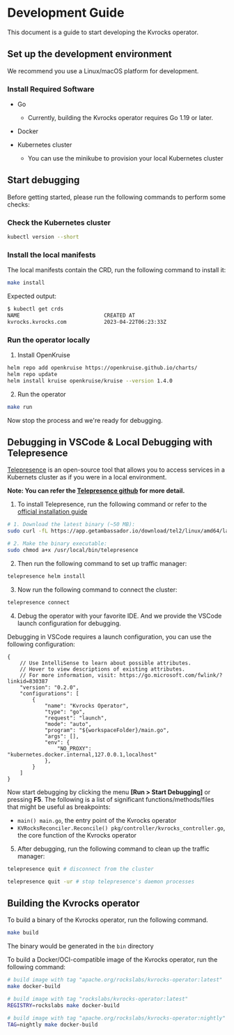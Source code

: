 # Development Guide

This document is a guide to start developing the Kvrocks operator.

## Set up the development environment

We recommend you use a Linux/macOS platform for development.

### Install Required Software
-   Go
    
    -   Currently, building the Kvrocks operator requires Go 1.19 or later.
-   Docker
-   Kubernetes cluster
    
    -   You can use the minikube to provision your local Kubernetes cluster

## Start debugging

Before getting started, please run the following commands to perform some checks:

### Check the Kubernetes cluster

```bash
kubectl version --short
```

### Install the local manifests

The local manifests contain the CRD, run the following command to install it:

```bash
make install
```

Expected output:
```bash
$ kubectl get crds
NAME                           CREATED AT
kvrocks.kvrocks.com            2023-04-22T06:23:33Z
```

### Run the operator locally

1. Install OpenKruise

```bash
helm repo add openkruise https://openkruise.github.io/charts/
helm repo update
helm install kruise openkruise/kruise --version 1.4.0
```

2. Run the operator

```bash
make run
```
Now stop the process and we're ready for debugging.

## Debugging in VSCode & Local Debugging with Telepresence

[Telepresence](https://github.com/telepresenceio/telepresence) is an open-source tool that allows you to access services in a Kubernets cluster as if you were in a local environment.

**Note: You can refer the [Telepresence github](https://github.com/telepresenceio/telepresence) for more detail.**

1. To install Telepresence, run the following command or refer to the [official installation guide](https://www.getambassador.io/docs/telepresence/latest/install?os=gnu-linux#install)

```bash
# 1. Download the latest binary (~50 MB):
sudo curl -fL https://app.getambassador.io/download/tel2/linux/amd64/latest/telepresence -o /usr/local/bin/telepresence

# 2. Make the binary executable:
sudo chmod a+x /usr/local/bin/telepresence
```

2. Then run the following command to set up traffic manager:

```bash
telepresence helm install
```

3. Now run the following command to connect the cluster:

```bash
telepresence connect
```

4. Debug the operator with your favorite IDE. And we provide the VSCode launch configuration for debugging.


Debugging in VSCode requires a launch configuration, you can use the following configuration:

```jsonc launch.json
{
    // Use IntelliSense to learn about possible attributes.
    // Hover to view descriptions of existing attributes.
    // For more information, visit: https://go.microsoft.com/fwlink/?linkid=830387
    "version": "0.2.0",
    "configurations": [
        {
            "name": "Kvrocks Operator",
            "type": "go",
            "request": "launch",
            "mode": "auto",
            "program": "${workspaceFolder}/main.go",
            "args": [],
            "env": {
                "NO_PROXY": "kubernetes.docker.internal,127.0.0.1,localhost"
            },
        }
    ]
}
```
Now start debugging by clicking the menu **[Run > Start Debugging]** or pressing **F5**. The following is a list of significant functions/methods/files that might be useful as breakpoints:

* `main() main.go`, the entry point of the Kvrocks operator
* `KVRocksReconciler.Reconcile() pkg/controller/kvrocks_controller.go`, the core function of the Kvrocks operator

5. After debugging, run the following command to clean up the traffic manager:

```bash
telepresence quit # disconnect from the cluster

telepresence quit -ur # stop telepresence's daemon processes
```

## Building the Kvrocks operator

To build a binary of the Kvrocks operator, run the following command.

```bash
make build
```

The binary would be generated in the `bin` directory


To build a Docker/OCI-compatible image of the Kvrocks operator, run the following command:

```bash
# build image with tag "apache.org/rockslabs/kvrocks-operator:latest"
make docker-build

# build image with tag "rockslabs/kvrocks-operator:latest"
REGISTRY=rockslabs make docker-build

# build image with tag "apache.org/rockslabs/kvrocks-operator:nightly"
TAG=nightly make docker-build
```

